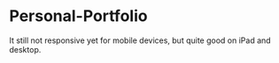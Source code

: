 # Personal-Portfolio

It still not responsive yet for mobile devices, but quite good on iPad and desktop.